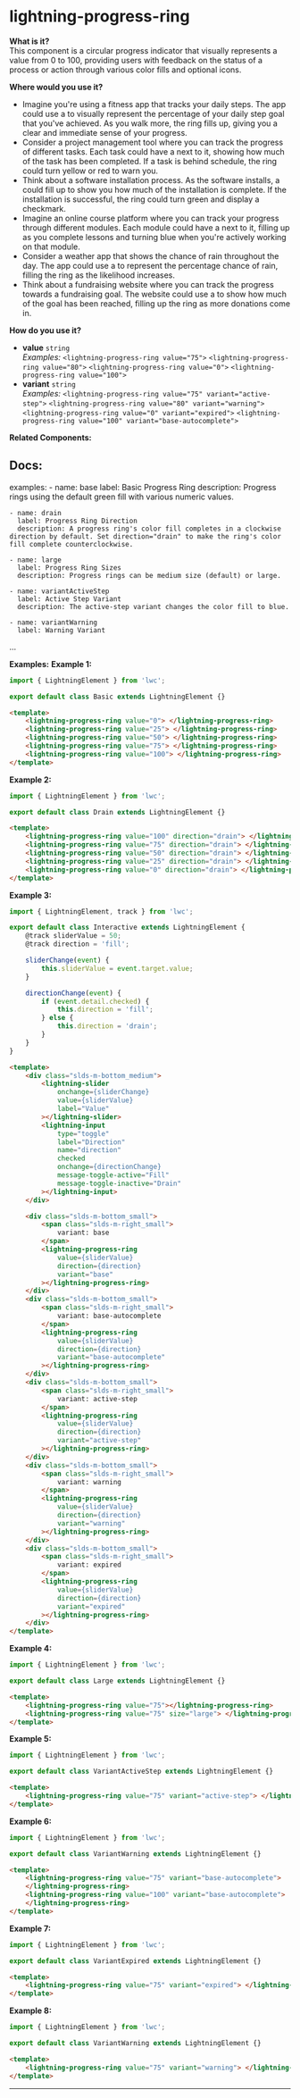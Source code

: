 # lightning-progress-ring

**What is it?**  
This component is a circular progress indicator that visually represents a value from 0 to 100, providing users with feedback on the status of a process or action through various color fills and optional icons.

**Where would you use it?**
- Imagine you're using a fitness app that tracks your daily steps. The app could use a <lightning-progress-ring> to visually represent the percentage of your daily step goal that you've achieved. As you walk more, the ring fills up, giving you a clear and immediate sense of your progress.
- Consider a project management tool where you can track the progress of different tasks. Each task could have a <lightning-progress-ring> next to it, showing how much of the task has been completed. If a task is behind schedule, the ring could turn yellow or red to warn you.
- Think about a software installation process. As the software installs, a <lightning-progress-ring> could fill up to show you how much of the installation is complete. If the installation is successful, the ring could turn green and display a checkmark.
- Imagine an online course platform where you can track your progress through different modules. Each module could have a <lightning-progress-ring> next to it, filling up as you complete lessons and turning blue when you're actively working on that module.
- Consider a weather app that shows the chance of rain throughout the day. The app could use a <lightning-progress-ring> to represent the percentage chance of rain, filling the ring as the likelihood increases.
- Think about a fundraising website where you can track the progress towards a fundraising goal. The website could use a <lightning-progress-ring> to show how much of the goal has been reached, filling up the ring as more donations come in.

**How do you use it?**
- **value** `string`  
  _Examples:_
    `<lightning-progress-ring value="75">`
    `<lightning-progress-ring value="80">`
    `<lightning-progress-ring value="0">`
    `<lightning-progress-ring value="100">`
- **variant** `string`  
  _Examples:_
    `<lightning-progress-ring value="75" variant="active-step">`
    `<lightning-progress-ring value="80" variant="warning">`
    `<lightning-progress-ring value="0" variant="expired">`
    `<lightning-progress-ring value="100" variant="base-autocomplete">`

**Related Components:**


**Docs:**
---
examples:
    - name: base
      label: Basic Progress Ring
      description: Progress rings using the default green fill with various numeric values.

    - name: drain
      label: Progress Ring Direction
      description: A progress ring's color fill completes in a clockwise direction by default. Set direction="drain" to make the ring's color fill complete counterclockwise.

    - name: large
      label: Progress Ring Sizes
      description: Progress rings can be medium size (default) or large.

    - name: variantActiveStep
      label: Active Step Variant
      description: The active-step variant changes the color fill to blue.

    - name: variantWarning
      label: Warning Variant
...

**Examples:**
**Example 1:**

```js
import { LightningElement } from 'lwc';

export default class Basic extends LightningElement {}

```

```html
<template>
    <lightning-progress-ring value="0"> </lightning-progress-ring>
    <lightning-progress-ring value="25"> </lightning-progress-ring>
    <lightning-progress-ring value="50"> </lightning-progress-ring>
    <lightning-progress-ring value="75"> </lightning-progress-ring>
    <lightning-progress-ring value="100"> </lightning-progress-ring>
</template>

```

**Example 2:**

```js
import { LightningElement } from 'lwc';

export default class Drain extends LightningElement {}

```

```html
<template>
    <lightning-progress-ring value="100" direction="drain"> </lightning-progress-ring>
    <lightning-progress-ring value="75" direction="drain"> </lightning-progress-ring>
    <lightning-progress-ring value="50" direction="drain"> </lightning-progress-ring>
    <lightning-progress-ring value="25" direction="drain"> </lightning-progress-ring>
    <lightning-progress-ring value="0" direction="drain"> </lightning-progress-ring>
</template>

```

**Example 3:**

```js
import { LightningElement, track } from 'lwc';

export default class Interactive extends LightningElement {
    @track sliderValue = 50;
    @track direction = 'fill';

    sliderChange(event) {
        this.sliderValue = event.target.value;
    }

    directionChange(event) {
        if (event.detail.checked) {
            this.direction = 'fill';
        } else {
            this.direction = 'drain';
        }
    }
}

```

```html
<template>
    <div class="slds-m-bottom_medium">
        <lightning-slider
            onchange={sliderChange}
            value={sliderValue}
            label="Value"
        ></lightning-slider>
        <lightning-input
            type="toggle"
            label="Direction"
            name="direction"
            checked
            onchange={directionChange}
            message-toggle-active="Fill"
            message-toggle-inactive="Drain"
        ></lightning-input>
    </div>

    <div class="slds-m-bottom_small">
        <span class="slds-m-right_small">
            variant: base
        </span>
        <lightning-progress-ring
            value={sliderValue}
            direction={direction}
            variant="base"
        ></lightning-progress-ring>
    </div>
    <div class="slds-m-bottom_small">
        <span class="slds-m-right_small">
            variant: base-autocomplete
        </span>
        <lightning-progress-ring
            value={sliderValue}
            direction={direction}
            variant="base-autocomplete"
        ></lightning-progress-ring>
    </div>
    <div class="slds-m-bottom_small">
        <span class="slds-m-right_small">
            variant: active-step
        </span>
        <lightning-progress-ring
            value={sliderValue}
            direction={direction}
            variant="active-step"
        ></lightning-progress-ring>
    </div>
    <div class="slds-m-bottom_small">
        <span class="slds-m-right_small">
            variant: warning
        </span>
        <lightning-progress-ring
            value={sliderValue}
            direction={direction}
            variant="warning"
        ></lightning-progress-ring>
    </div>
    <div class="slds-m-bottom_small">
        <span class="slds-m-right_small">
            variant: expired
        </span>
        <lightning-progress-ring
            value={sliderValue}
            direction={direction}
            variant="expired"
        ></lightning-progress-ring>
    </div>
</template>

```

**Example 4:**

```js
import { LightningElement } from 'lwc';

export default class Large extends LightningElement {}

```

```html
<template>
    <lightning-progress-ring value="75"></lightning-progress-ring>
    <lightning-progress-ring value="75" size="large"> </lightning-progress-ring>
</template>

```

**Example 5:**

```js
import { LightningElement } from 'lwc';

export default class VariantActiveStep extends LightningElement {}

```

```html
<template>
    <lightning-progress-ring value="75" variant="active-step"> </lightning-progress-ring>
</template>

```

**Example 6:**

```js
import { LightningElement } from 'lwc';

export default class VariantWarning extends LightningElement {}

```

```html
<template>
    <lightning-progress-ring value="75" variant="base-autocomplete">
    </lightning-progress-ring>
    <lightning-progress-ring value="100" variant="base-autocomplete">
    </lightning-progress-ring>
</template>

```

**Example 7:**

```js
import { LightningElement } from 'lwc';

export default class VariantExpired extends LightningElement {}

```

```html
<template>
    <lightning-progress-ring value="75" variant="expired"> </lightning-progress-ring>
</template>

```

**Example 8:**

```js
import { LightningElement } from 'lwc';

export default class VariantWarning extends LightningElement {}

```

```html
<template>
    <lightning-progress-ring value="75" variant="warning"> </lightning-progress-ring>
</template>

```

---
